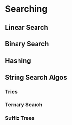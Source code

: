 # Searching

## Linear Search

## Binary Search

## Hashing

## String Search Algos

### Tries

### Ternary Search

### Suffix Trees

